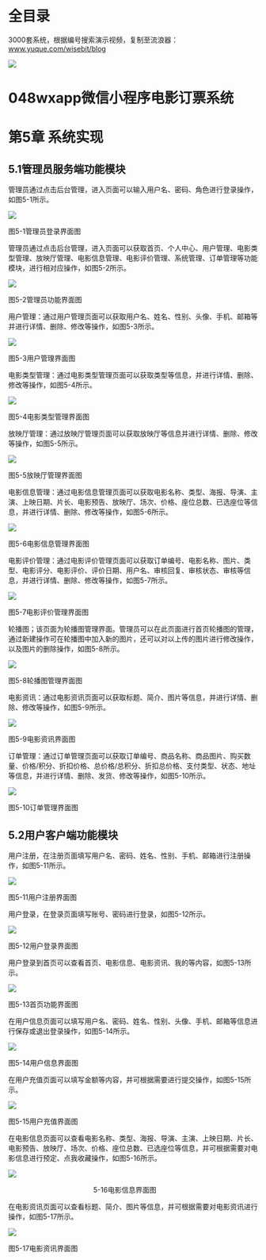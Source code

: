 # 全目录

3000套系统，根据编号搜索演示视频，复制至流浪器：www.yuque.com/wisebit/blog


![](https://bitwise.oss-cn-heyuan.aliyuncs.com/2024/11/06/qq_wechat.png)
# 048wxapp微信小程序电影订票系统
# 第5章 系统实现
## 5.1管理员服务端功能模块
管理员通过点击后台管理，进入页面可以输入用户名、密码、角色进行登录操作，如图5-1所示。



![](/md/blog.007.png)

图5-1管理员登录界面图

管理员通过点击后台管理，进入页面可以获取首页、个人中心、用户管理、电影类型管理、放映厅管理、电影信息管理、电影评价管理、系统管理、订单管理等功能模块，进行相对应操作，如图5-2所示。

![](/md/blog.008.png)

图5-2管理员功能界面图

用户管理：通过用户管理页面可以获取用户名、姓名、性别、头像、手机、邮箱等并进行详情、删除、修改等操作，如图5-3所示。

![](/md/blog.009.png)

图5-3用户管理界面图

电影类型管理：通过电影类型管理页面可以获取类型等信息，并进行详情、删除、修改等操作，如图5-4所示。

![](/md/blog.010.png)

图5-4电影类型管理界面图

放映厅管理：通过放映厅管理页面可以获取放映厅等信息并进行详情、删除、修改等操作，如图5-5所示。

![](/md/blog.011.png)

图5-5放映厅管理界面图

电影信息管理：通过电影信息管理页面可以获取电影名称、类型、海报、导演、主演、上映日期、片长、电影预告、放映厅、场次、价格、座位总数、已选座位等信息，并进行详情、删除、修改等操作，如图5-6所示。

![](/md/blog.012.png)

图5-6电影信息管理界面图

电影评价管理：通过电影评价管理页面可以获取订单编号、电影名称、图片、类型、电影评分、电影评价、评价日期、用户名、审核回复、审核状态、审核等信息，并进行详情、删除、修改等操作，如图5-7所示。

![](/md/blog.013.png)

图5-7电影评价管理界面图

轮播图；该页面为轮播图管理界面。管理员可以在此页面进行首页轮播图的管理，通过新建操作可在轮播图中加入新的图片，还可以对以上传的图片进行修改操作，以及图片的删除操作，如图5-8所示。

![](/md/blog.014.png)

图5-8轮播图管理界面图

电影资讯：通过电影资讯页面可以获取标题、简介、图片等信息，并进行详情、删除、修改等操作，如图5-9所示。

![](/md/blog.015.png)

图5-9电影资讯界面图

订单管理：通过订单管理页面可以获取订单编号、商品名称、商品图片、购买数量、价格/积分、折扣价格、总价格/总积分、折扣总价格、支付类型、状态、地址等信息，并进行详情、删除、发货、修改等操作，如图5-10所示。

![](/md/blog.016.png)

图5-10订单管理界面图
## 5.2用户客户端功能模块

用户注册，在注册页面填写用户名、密码、姓名、性别、手机、邮箱进行注册操作，如图5-11所示。

![](/md/blog.017.png)

图5-11用户注册界面图

用户登录，在登录页面填写账号、密码进行登录，如图5-12所示。

![](/md/blog.018.png)

图5-12用户登录界面图



用户登录到首页可以查看首页、电影信息、电影资讯、我的等内容，如图5-13所示。

![](/md/blog.019.png)

图5-13首页功能界面图

在用户信息页面可以填写用户名、密码、姓名、性别、头像、手机、邮箱等信息进行保存或退出登录操作，如图5-14所示。

![](/md/blog.020.png)

图5-14用户信息界面图

在用户充值页面可以填写金额等内容，并可根据需要进行提交操作，如图5-15所示。

![](/md/blog.021.png)

图5-15用户充值界面图

在电影信息页面可以查看电影名称、类型、海报、导演、主演、上映日期、片长、电影预告、放映厅、场次、价格、座位总数、已选座位等信息，并可根据需要对电影信息进行预定、点我收藏操作，如图5-16所示。

![](/md/blog.022.png)

`                        `5-16电影信息界面图 



在电影资讯页面可以查看标题、简介、图片等信息，并可根据需要对电影资讯进行操作，如图5-17所示。

![](/md/blog.023.png)

图5-17电影资讯界面图









